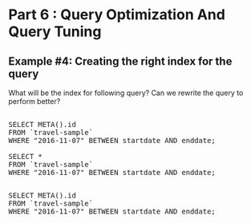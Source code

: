 # Part 6 : Query Optimization And Query Tuning

## Example #4: Creating the right index for the query


What will be the index for following query?
Can we rewrite the query to perform better?
<pre> 
SELECT META().id
FROM `travel-sample`
WHERE "2016-11-07" BETWEEN startdate AND enddate;

SELECT *
FROM `travel-sample`
WHERE "2016-11-07" BETWEEN startdate AND enddate;
</pre>

<pre id="example"> 
SELECT META().id
FROM `travel-sample`
WHERE "2016-11-07" BETWEEN startdate AND enddate;
</pre>
